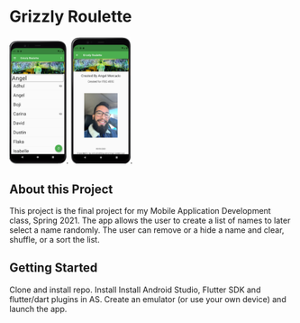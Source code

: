 # Grizzly Roulette
<img src="https://github.com/amercadorodrigue/GrizzlyRoulette/blob/master/generated_List.png?raw=true" width="20%" height="20%">.
<img src="https://github.com/amercadorodrigue/GrizzlyRoulette/blob/master/about_page.png?raw=true" width="21%" height="21%">.

## About this Project

This project is the final project for my Mobile Application Development class, Spring 2021.
The app allows the user to create a list of names to later select a name randomly. The user can 
remove or a hide a name and clear, shuffle, or a sort the list. 

## Getting Started

Clone and install repo. 
Install Install Android Studio, Flutter SDK and flutter/dart plugins in AS.
Create an emulator (or use your own device) and launch the app. 
